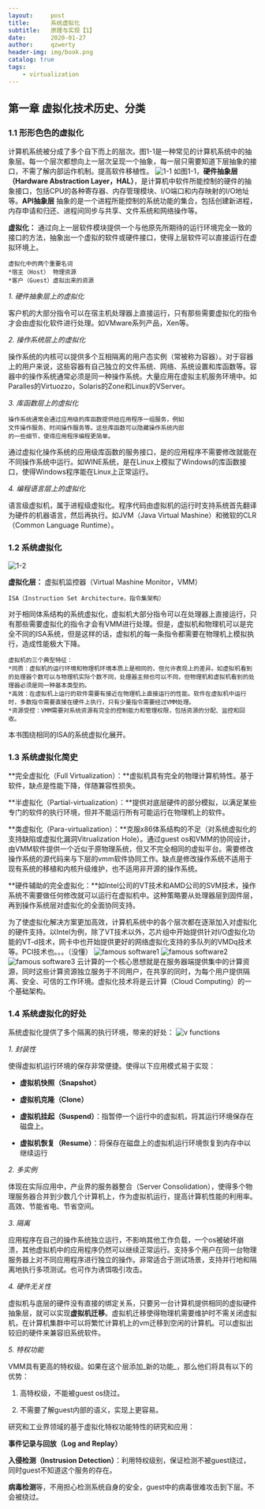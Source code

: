 ```yaml
---
layout:     post
title:      系统虚拟化 
subtitle:   原理与实现【1】
date:       2020-01-27
author:     qzwerty
header-img: img/book.png
catalog: true
tags:
    - virtualization
---
```


## 第一章 虚拟化技术历史、分类
### 1.1 形形色色的虚拟化
计算机系统被分成了多个自下而上的层次。图1-1是一种常见的计算机系统中的抽象层。每一个层次都想向上一层次呈现一个抽象，每一层只需要知道下层抽象的接口，不需了解内部运作机制。提高软件移植性。
![1-1](https://tva1.sinaimg.cn/large/006tNbRwgy1gbb706je3uj30jc0eo77x.jpg)
如图1-1，**硬件抽象层（Hardware Abstraction Layer，HAL）**，是计算机中软件所能控制的硬件的抽象接口，包括CPU的各种寄存器、内存管理模块、I/O端口和内存映射的I/O地址等。**API抽象层** 抽象的是一个进程所能控制的系统功能的集合，包括创建新进程，内存申请和归还、进程间同步与共享、文件系统和网络操作等。

**虚拟化：** 通过向上一层软件模块提供一个与他原先所期待的运行环境完全一致的接口的方法，抽象出一个虚拟的软件或硬件接口，使得上层软件可以直接运行在虚拟环境上。
	
	虚拟化中的两个重要名词
	*宿主（Host） 物理资源
	*客户（Guest）虚拟出来的资源

*1. 硬件抽象层上的虚拟化*

客户机的大部分指令可以在宿主机处理器上直接运行，只有那些需要虚拟化的指令才会由虚拟化软件进行处理。如VMware系列产品，Xen等。

*2. 操作系统层上的虚拟化*

操作系统的内核可以提供多个互相隔离的用户态实例（常被称为容器）。对于容器上的用户来说，这些容器有自己独立的文件系统、网络、系统设置和库函数等。容器中的操作系统通常必须是同一种操作系统。大量应用在虚拟主机服务环境中。如Paralles的Virtuozzo，Solaris的Zone和Linux的VServer。

*3. 库函数层上的虚拟化*


	操作系统通常会通过应用级的库函数提供给应用程序一组服务，例如
	文件操作服务、时间操作服务等。这些库函数可以隐藏操作系统内部
	的一些细节，使得应用程序编程更简单。


通过虚拟化操作系统的应用级库函数的服务接口，是的应用程序不需要修改就能在不同操作系统中运行。如WINE系统，是在Linux上模拟了Windows的库函数接口，使得Windows程序能在Linux上正常运行。

*4. 编程语言层上的虚拟化*

语言级虚拟机，属于进程级虚拟化。程序代码由虚拟机的运行时支持系统首先翻译为硬件的机器语言，然后再执行。如JVM（Java Virtual Mashine）和微软的CLR（Common Language Runtime）。

### 1.2 系统虚拟化

![1-2](https://tva1.sinaimg.cn/large/006tNbRwgy1gbb8icv380j30rk0kyaf9.jpg)

**虚拟化层：** 虚拟机监控器（Virtual Mashine Monitor，VMM）
	
	ISA（Instruction Set Architecture，指令集架构）

对于相同体系结构的系统虚拟化，虚拟机大部分指令可以在处理器上直接运行，只有那些需要虚拟化的指令才会有VMM进行处理。但是，虚拟机和物理机可以是完全不同的ISA系统，但是这样的话，虚拟机的每一条指令都需要在物理机上模拟执行，造成性能极大下降。

	虚拟机的三个典型特征：
	*同质：虚拟机的运行环境和物理机环境本质上是相同的，但允许表现上的差异。如虚拟机看到的处理器个数可以与物理机实际个数不同，处理器主频也可以不同，但物理机和虚拟机看到的处理器必须是同一种基本类型的。
	*高效：在虚拟机上运行的软件需要有接近在物理机上直接运行的性能。软件在虚拟机中运行时，多数指令需要直接在硬件上执行，只有少量指令需要经过VMM处理。
	*资源受控：VMM需要对系统资源有完全的控制能力和管理权限，包括资源的分配、监控和回收。
	
本书围绕相同的ISA的系统虚拟化展开。

### 1.3 系统虚拟化简史
**完全虚拟化（Full Virtualization）：**虚拟机具有完全的物理计算机特性。基于软件，缺点是性能下降，伴随兼容性损失。

**半虚拟化（Partial-virtualization）：**提供对底层硬件的部分模拟，以满足某些专门的软件的执行环境，但并不能运行所有可能运行在物理机上的软件。

**类虚拟化（Para-virtualization）：**克服x86体系结构的不足（对系统虚拟化的支持缺陷或虚拟化漏洞Vitrualization Hole）。通过guest os和VMM的协同设计，由VMM软件提供一个近似于原物理系统，但又不完全相同的虚拟平台。需要修改操作系统的源代码来与下层的vmm软件协同工作。缺点是修改操作系统不适用于现有系统的移植和内核升级维护，也不适用非开源的操作系统。

**硬件辅助的完全虚拟化：**如Intel公司的VT技术和AMD公司的SVM技术，操作系统不需要做任何修改就可以运行在虚拟机中。这种策略要从处理器层到固件层，再到操作系统层对虚拟化的全面协同支持。

为了使虚拟化解决方案更加高效，计算机系统中的各个层次都在逐渐加入对虚拟化的硬件支持。以Intel为例，除了VT技术以外，芯片组中开始提供针对I/O虚拟化功能的VT-d技术，网卡中也开始提供更好的网络虚拟化支持的多队列的VMDq技术等。PCI技术也。。。（没懂）
![famous software1](https://tva1.sinaimg.cn/large/006tNbRwgy1gbbbx4enkbj30va0aen1g.jpg)
![famous software2](https://tva1.sinaimg.cn/large/006tNbRwgy1gbbbxpi834j30s80ykk7p.jpg)
![famous software3](https://tva1.sinaimg.cn/large/006tNbRwgy1gbbbxydp74j30rs0fmgs9.jpg)
云计算的一个核心思想就是在服务器端提供集中的计算资源，同时这些计算资源独立服务于不同用户，在共享的同时，为每个用户提供隔离、安全、可信的工作环境。虚拟化技术将是云计算（Cloud Computing）的一个基础架构。

### 1.4 系统虚拟化的好处

系统虚拟化提供了多个隔离的执行环境，带来的好处：
![v functions](https://tva1.sinaimg.cn/large/006tNbRwgy1gbbc9fp4g2j310u0b47a3.jpg)

*1. 封装性* 

使得虚拟机运行环境的保存非常便捷。使得以下应用模式易于实现：

* **虚拟机快照（Snapshot）**

* **虚拟机克隆（Clone）**

* **虚拟机挂起（Suspend）**：指暂停一个运行中的虚拟机，将其运行环境保存在磁盘上。

* **虚拟机恢复（Resume）**：将保存在磁盘上的虚拟机运行环境恢复到内存中以继续运行

*2. 多实例*

体现在实际应用中，产业界的服务器整合（Server Consolidation），使得多个物理服务器合并到少数几个计算机上，作为虚拟机运行，提高计算机性能的利用率。高效、节能省电、节省空间。

*3. 隔离*

应用程序在自己的操作系统独立运行，不影响其他工作负载，一个os被破坏崩溃，其他虚拟机中的应用程序仍然可以继续正常运行。支持多个用户在同一台物理服务器上对不同应用程序进行独立的操作。非常适合于测试场景，支持并行地和隔离地执行多项测试。也可作为诱饵吸引攻击。

*4. 硬件无关性*

虚拟机与底层的硬件没有直接的绑定关系，只要另一台计算机提供相同的虚拟硬件抽象层，就可以实现**虚拟机迁移**。虚拟机迁移使得物理机需要维护时不需关闭虚拟机，在计算机集群中可以将繁忙计算机上的vm迁移到空闲的计算机。可以虚拟出较旧的硬件来兼容旧系统软件。

*5. 特权功能*

VMM具有更高的特权级。如果在这个层添加_新的功能_，那么他们将具有以下的优势：

1. 高特权级，不能被guest os绕过。

2. 不需要了解guest内部的语义，实现上更容易。

研究和工业界领域的基于虚拟化特权功能特性的研究和应用：

**事件记录与回放（Log and Replay）** 

**入侵检测（Instrusion Detection）**：利用特权级别，保证检测不被guest绕过，同时guest不知道这个服务的存在。

**病毒检测**等，不用担心检测系统自身的安全，guest中的病毒很难攻击到下层。不会被绕过。







